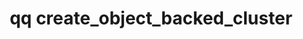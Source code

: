 ---
category: create
command: create_object_backed_cluster
optional_options:
- alternate:
  - -n
  help: Cluster Name
  name: --cluster-name
  required: true
- alternate:
  - -p
  help: Administrator Password
  name: --admin-password
  required: true
- alternate: []
  help: Instance ID of node receiving this request.
  name: --host-instance-id
  required: true
- alternate: []
  help: Object storage URIs, e.g. https://bucket.s3.region.amazonaws.com/
  name: --object-storage-uris
  required: true
- alternate: []
  help: Set usable capacity limit for the cluster, in human-readable format (e.g.
    5TB).
  name: --usable-capacity-clamp
  required: true
- alternate: []
  help: 'The product type of cluster to create. Valid options for AWS clusters are:
    ACTIVE_WITH_STANDARD_STORAGE, ACTIVE_WITH_INTELLIGENT_STORAGE, ARCHIVE_WITH_IA_STORAGE,
    ARCHIVE_WITH_GIR_STORAGE. Valid options for Azure clusters are: ACTIVE_WITH_HOT_STORAGE,
    ARCHIVE_WITH_COLD_STORAGE.'
  name: --product-type
  required: true
- alternate: []
  help: 'Cluster node ips and fault domains. Parsed as comma delimited tuples

    <ip-1>,<fault domain-1> <ip-2>,<fault domain-2>...

    To create a non-fault domain aware cluster, provide None in place of the fault

    domain ids <ip-1>,None <ip-2>,None <ip-3>,None...

    '
  name: --node-ips-and-fault-domains
  required: false
- alternate: []
  help: Accept the EULA.
  name: --accept-eula
  required: true
- alternate: []
  help: The URI of the key vault used to access blobs on Azure.
  name: --azure-key-vault-uri
  required: false
permalink: /qq-cli-command-guide/create/create_object_backed_cluster.html
positional_options: []
sidebar: qq_cli_command_reference_sidebar
summary: This section explains how to use the <code>qq create_object_backed_cluster</code>
  command.
synopsis: Creates a Qumulo Object Backed Cluster
title: qq create_object_backed_cluster
usage: "qq create_object_backed_cluster [-h] --cluster-name CLUSTER_NAME --admin-password\
  \ ADMIN_PASSWORD --host-instance-id HOST_INSTANCE_ID --object-storage-uris OBJECT_STORAGE_URIS\
  \ [OBJECT_STORAGE_URIS ...] --usable-capacity-clamp\n    USABLE_CAPACITY_CLAMP --product-type\
  \ PRODUCT_TYPE [--node-ips-and-fault-domains NODE_IPS_AND_FAULT_DOMAINS [NODE_IPS_AND_FAULT_DOMAINS\
  \ ...]] --accept-eula [--azure-key-vault-uri AZURE_KEY_VAULT_URI]"
zendesk_source: qq CLI Command Guide

---